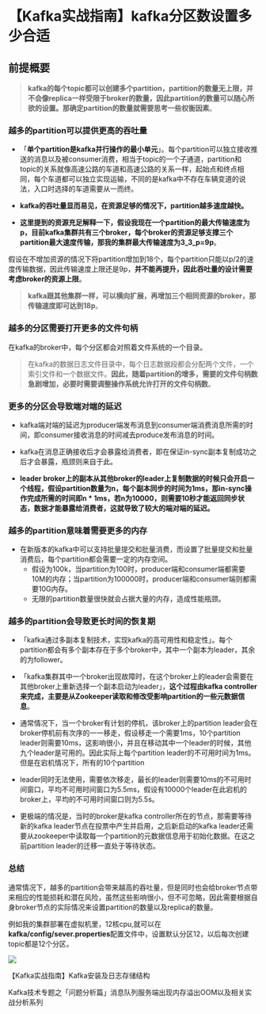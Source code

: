 # 【Kafka实战指南】kafka分区数设置多少合适
   

前提概要
----

> **kafka的每个topic都可以创建多个partition，partition的数量无上限，并不会像replica一样受限于broker的数量，因此partition的数量可以随心所欲的设置。那确定partition的数量就需要思考一些权衡因素**。

### 越多的partition可以提供更高的吞吐量

*   「**单个partition是kafka并行操作的最小单元**」。每个partition可以独立接收推送的消息以及被consumer消费，相当于topic的一个子通道，partition和topic的关系就像高速公路的车道和高速公路的关系一样，起始点和终点相同，每个车道都可以独立实现运输，不同的是kafka中不存在车辆变道的说法，入口时选择的车道需要从一而终。
    
*   **kafka的吞吐量显而易见，在资源足够的情况下，partition越多速度越快。** 
    
*   **这里提到的资源充足解释一下，假设我现在一个partition的最大传输速度为p，目前kafka集群共有三个broker，每个broker的资源足够支撑三个partition最大速度传输，那我的集群最大传输速度为3_3_p=9p**。
    

假设在不增加资源的情况下将partition增加到18个，每个partition只能以p/2的速度传输数据，因此传输速度上限还是9p，**并不能再提升，因此吞吐量的设计需要考虑broker的资源上限**。

> **kafka跟其他集群一样，可以横向扩展，再增加三个相同资源的broker，那传输速度即可达到18p**。

### 越多的分区需要打开更多的文件句柄

在kafka的broker中，每个分区都会对照着文件系统的一个目录。

> 在kafka的数据日志文件目录中，每个日志数据段都会分配两个文件，一个索引文件和一个数据文件。**因此，随着partition的增多，需要的文件句柄数急剧增加，必要时需要调整操作系统允许打开的文件句柄数**。

### 更多的分区会导致端对端的延迟

*   kafka端对端的延迟为producer端发布消息到consumer端消费消息所需的时间，即consumer接收消息的时间减去produce发布消息的时间。
    
*   kafka在消息正确接收后才会暴露给消费者，即在保证in-sync副本复制成功之后才会暴露，瓶颈则来自于此。
    
*   **leader broker上的副本从其他broker的leader上复制数据的时候只会开启一个线程，假设partition数量为n，每个副本同步的时间为1ms，那in-sync操作完成所需的时间即n * 1ms，若n为10000，则需要10秒才能返回同步状态，数据才能暴露给消费者，这就导致了较大的端对端的延迟。** 
    

### 越多的partition意味着需要更多的内存

*   在新版本的kafka中可以支持批量提交和批量消费，而设置了批量提交和批量消费后，每个partition都会需要一定的内存空间。
    *   假设为100k，当partition为100时，producer端和consumer端都需要10M的内存；当partition为100000时，producer端和consumer端则都需要10G内存。
    *   无限的partition数量很快就会占据大量的内存，造成性能瓶颈。

### 越多的partition会导致更长时间的恢复期

*   「kafka通过多副本复制技术，实现kafka的高可用性和稳定性」。每个partition都会有多个副本存在于多个broker中，其中一个副本为leader，其余的为follower。
    
*   「kafka集群其中一个broker出现故障时，在这个broker上的leader会需要在其他broker上重新选择一个副本启动为leader」，**这个过程由kafka controller来完成，主要是从Zookeeper读取和修改受影响partition的一些元数据信息**。
    
*   通常情况下，当一个broker有计划的停机，该broker上的partition leader会在broker停机前有次序的一一移走，假设移走一个需要1ms，10个partition leader则需要10ms，这影响很小，并且在移动其中一个leader的时候，其他九个leader是可用的。因此实际上每个partition leader的不可用时间为1ms。但是在宕机情况下，所有的10个partition
    
*   leader同时无法使用，需要依次移走，最长的leader则需要10ms的不可用时间窗口，平均不可用时间窗口为5.5ms，假设有10000个leader在此宕机的broker上，平均的不可用时间窗口则为5.5s。
    
*   更极端的情况是，当时的broker是kafka controller所在的节点，那需要等待新的kafka leader节点在投票中产生并启用，之后新启动的kafka leader还需要从zookeeper中读取每一个partition的元数据信息用于初始化数据。在这之前partition leader的迁移一直处于等待状态。
    

### 总结

通常情况下，越多的partition会带来越高的吞吐量，但是同时也会给broker节点带来相应的性能损耗和潜在风险，虽然这些影响很小，但不可忽略，因此需要根据自身broker节点的实际情况来设置partition的数量以及replica的数量。

例如我的集群部署在虚拟机里，12核cpu,就可以在**kafka/config/sever.properties**配置文件中，设置默认分区12，以后每次创建topic都是12个分区。

![](https://p3-juejin.byteimg.com/tos-cn-i-k3u1fbpfcp/7eb3bacdfa5a49058816c4b390229732~tplv-k3u1fbpfcp-zoom-in-crop-mark:1512:0:0:0.awebp)


【Kafka实战指南】Kafka安装及日志存储结构

Kafka技术专题之「问题分析篇」消息队列服务端出现内存溢出OOM以及相关实战分析系列